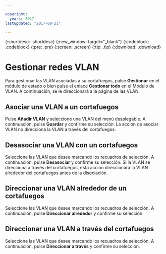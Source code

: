 ```yaml
---

copyright:
  years: 2017
lastupdated: "2017-08-21"

---
```


{:shortdesc: .shortdesc}
{:new_window: target="_blank"}
{:codeblock: .codeblock}
{:pre: .pre}
{:screen: .screen}
{:tip: .tip}
{:download: .download}

# Gestionar redes VLAN

Para gestionar las VLAN asociadas a su cortafuegos, pulse **Gestionar** en el módulo de estado o bien pulse el enlace **Gestionar todo** en el Módulo de VLAN. A continuación, se le direccionará a la página de las VLAN.

## Asociar una VLAN a un cortafuegos

Pulse **Añadir VLAN** y seleccione una VLAN del menú desplegable. A continuación, pulse **Guardar** y confirme su selección.
La acción de asociar VLAN no direcciona la VLAN a través del cortafuegos.

## Desasociar una VLAN con un cortafuegos

Seleccione las VLAN que desee marcando los recuadros de selección. A continuación, pulse **Desasociar** y confirme su selección.
Si la VLAN se direcciona a través del cortafuegos, esta acción direccionará la VLAN alrededor del cortafuegos antes de la disociación.

## Direccionar una VLAN alrededor de un cortafuegos

Seleccione las VLAN que desee marcando los recuadros de selección. A continuación, pulse **Direccionar alrededor** y confirme su selección.

## Direccionar una VLAN a través del cortafuegos

Seleccione las VLAN que desee marcando los recuadros de selección. A continuación, pulse **Direccionar a través** y confirme su selección.
